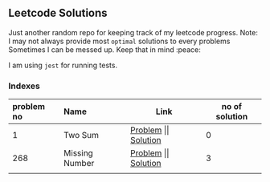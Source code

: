 ## Leetcode Solutions

Just another random repo for keeping track of my leetcode progress.
Note: I may not always provide most `optimal` solutions to every problems
Sometimes I can be messed up. Keep that in mind 
:peace: 

I am using `jest` for running tests.



### Indexes

| problem no | Name           | Link                                                         | no of solution |
| :--------- | :------------- | ------------------------------------------------------------ | -------------- |
| 1          | Two Sum        | [Problem](https://leetcode.com/problems/two-sum/) \|\|  [Solution](https://github.com/marufmax/leetcode-solutions/tree/master/twoSum) | 0              |
| 268        | Missing Number | [Problem](https://leetcode.com/problems/missing-number/) \|\| [Solution](https://github.com/marufmax/leetcode-solutions/blob/master/missingNumber/missingNumber.js) | 3              |
|            |                |                                                              |                |

​	
